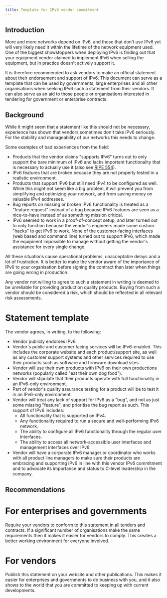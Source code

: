 ```yaml
---
title: Template for IPv6 vendor commitment
---
```


Introduction
------------
More and more networks depend on IPv6, and those that don't use IPv6 yet will
very likely need it within the lifetime of the network equipment used. One of
the biggest showstoppers when deploying IPv6 is finding out that your equipment
vendor claimed to implement IPv6 when selling the equipment, but in practice
doesn't actively support it.

It is therefore recommended to ask vendors to make an official statement about
their endorsement and support of IPv6. This document can serve as a template
that can be used by governments, large enterprises and all other organisations
when seeking IPv6 such a statement from their vendors. It can also serve as an
aid to those people or organisations interested in tendering for government or
enterprise contracts.

Background
----------
While it might seem that a statement like this should not be necessary,
experience has shown that vendors sometimes don't take IPv6 seriously. For the
stability and manageability of our networks this needs to change.

Some examples of bad experiences from the field:

- Products that the vendor claims "supports IPv6" turns out to only support the
  bare minimum of IPv6 and lacks important functionality that is necessary to
  actually use it
  (also see [RIPE 554](https://www.ripe.net/publications/docs/ripe-554)).
- IPv6 features that are broken because they are not properly tested in a
  realistic environment.
- Products that support IPv6 but still need IPv4 to be configured as well.
  While this might not seem like a big problem, it will prevent you from
  simplifying and optimizing your network, and from saving money on valuable
  IPv4 addresses.
- Bug reports on missing or broken IPv6 functionality is treated as a "feature
  request" instead of a bug because IPv6 features are seen as a nice-to-have
  instead of as something mission critical.
- IPv6 seemed to work in a proof-of-concept setup, and later turned out to only
  function because the vendor's engineers made some custom "hacks" to get IPv6
  to work. None of the customer-facing interfaces (web based and command line)
  turned out to support IPv6, which made the equipment impossible to manage
  without getting the vendor's assistance for every single change.

All these situations cause operational problems, unacceptable delays and a lot
of frustration. It is better to make the vendor aware of the importance of IPv6
to your organisation before signing the contract than later when things are
going wrong in production.

Any vendor not willing to agree to such a statement in writing is deemed to be
unreliable for providing production quality products. Buying from such a vendor
should be considered a risk, which should be reflected in all relevant risk
assessments.

Statement template
==================
The vendor agrees, in writing, to the following:

- Vendor publicly endorses IPv6.
- Vendor's public and customer facing services will be IPv6-enabled. This
  includes the corporate website and each product/support site, as well as any
  customer support systems and other services required to use their products
  such as software and firmware download sites.
- Vendor will use their own products with IPv6 on their own productions networks
  (popularly called "eat their own dog food").
- Vendor will stipulate that their products operate with full functionality in
  an IPv6-only environment.
- Part of vendor's quality assurance testing for a product will be to test it
  in an IPv6-only environment.
- Vendor will treat any lack of support for IPv6 as a "bug", and not as just
  some missing "feature", and prioritise the bug report as such. This support
  of IPv6 includes:
  - All functionality that is supported on IPv4.
  - Any functionality required to run a secure and well-performing IPv6 network.
  - The ability to configure all IPv6 functionality through the regular user
    interfaces.
  - The ability to access all network-accessible user interfaces and management
    interfaces over IPv6.
- Vendor will have a corporate IPv6 manager or coordinator who works with all
  product line managers to make sure their products are embracing and supporting
  IPv6 in line with this vendor IPv6 commitment and to advocate its importance
  and status to C-level leadership in the company.

Recommendations
---------------

For enterprises and governments
===============================
Require your vendors to conform to this statement in all tenders and contracts.
If a significant number of organisations make the same requirements then it
makes it easier for vendors to comply. This creates a better working environment
for everyone involved.

For vendors
===========
Publish this statement on your website and other publications. This makes it
easier for enterprises and governments to do business with you, and it also
shows to the world that you are committed to keeping up with current
developments. 

